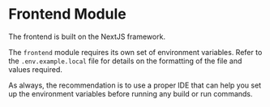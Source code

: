 # Frontend Module

The frontend is built on the NextJS framework.

The `frontend` module requires its own set of environment variables.
Refer to the `.env.example.local` file for details on the formatting of the file and values required.

As always, the recommendation is to use a proper IDE that can help you set up the environment variables before running any
build or run commands.
